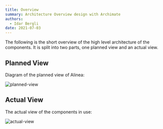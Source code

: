 ```yaml
---
title: Overview
summary: Architecture Overview design with Archimate
authors:
  - Idar Bergli
date: 2021-07-03
---
```


The following is the short overview of the high level architecture of the components. It is split into two parts, one planned view and an actual view.

## Planned View

Diagram of the planned view of Alinea:

![planned-view](../diagrams/planed-architecture.svg)

## Actual View

The actual view of the components in use:

![actual-view](../diagrams/actual-architecture.svg)
